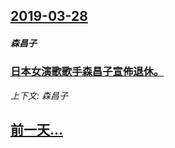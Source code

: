 ## [2019-03-28](/news/2019/03/28/index.md)

##### 森昌子
### [日本女演歌歌手森昌子宣佈退休。](/news/2019/03/28/日本女演歌歌手森昌子宣佈退休.md)
_上下文: 森昌子_

## [前一天...](/news/2019/03/26/index.md)

